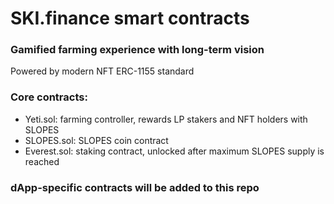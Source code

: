 # SKI.finance smart contracts 

### Gamified farming experience with long-term vision

Powered by modern NFT ERC-1155 standard

### Core contracts:

- Yeti.sol: farming controller, rewards LP stakers and NFT holders with SLOPES
- SLOPES.sol: SLOPES coin contract
- Everest.sol: staking contract, unlocked after maximum SLOPES supply is reached

### dApp-specific contracts will be added to this repo
